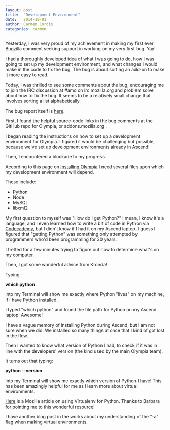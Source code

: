 ```yaml
---
layout: post
title:  "Development Environment"
date:   2014-10-01
author: Carmen Cordis
categories: carmen
---
```


Yesterday, I was very proud of my achievement in making my first ever Bugzilla comment seeking support in working on my very first bug.  Yay!

I had a thoroughly developed idea of what I was going to do, how I was going to set up my development environment, and what changes I would make in the code to fix the bug.  The bug is about sorting an add-on to make it more easy to read.

Today, I was thrilled to see some comments about the bug, encouraging me to join the IRC discussion at #amo on irc.mozilla.org and problem solve about how to fix the bug.  It seems to be a relatively small change that involves sorting a list alphabetically.

The bug report itself is [here](https://bugzilla.mozilla.org/show_bug.cgi?id=593634).

First, I found the helpful source-code links in the bug comments at the GitHub repo for Olympia, or addons.mozilla.org .

I began reading the instructions on how to set up a development environment for Olympia.  I figured it would be challenging but possible, because we've set up development environments already in Ascend!

Then, I encountered a blockade to my progress.

According to this page on [Installing Olympia](http://olympia.readthedocs.org/en/latest/topics/install-olympia/installation.html) I need several files upon which my development environment will depend.

These include:

+	Python
+	Node
+	MySQL
+	libxml2

My first question to myself was "How do I get Python?"  I mean, I know it's a language, and I even learned how to write a bit of code in Python via [Codecademy](http://www.codecademy.com/), but I didn't know if I had it on my Ascend laptop.  I guess I figured that "getting Python" was something only attempted by programmers who'd been programming for 30 years.

I fretted for a few minutes trying to figure out how to determine what's on my computer.

Then, I got some wonderful advice from Kronda!

Typing

**which python**

into my Terminal will show me exactly where Python "lives" on my machine, if I have Python installed.

I typed "which python" and found the file path for Python on my Ascend laptop!  Awesome!

I have a vague memory of installing Python during Ascend, but I am not sure when we did.  We installed so many things at once that I kind of got lost in the flow.

Then I wanted to know what version of Python I had, to check if it was in line with the developers' version (the kind used by the main Olympia team).

It turns out that typing:

**python --version**

into my Terminal will show me exactly which version of Python I have!  This has been amazingly helpful for me as I learn more about virtual environments.

[Here](https://developer.mozilla.org/en-US/docs/Python/Virtualenv) is a Mozilla article on using Virtualenv for Python.  Thanks to Barbara for pointing me to this wonderful resource!

I have another blog post in the works about my understanding of the "-a" flag when making virtual environments.

